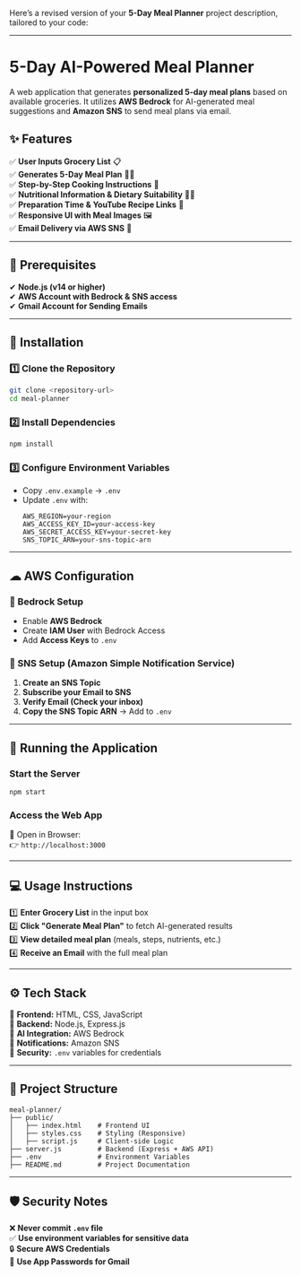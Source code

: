 Here’s a revised version of your **5-Day Meal Planner** project description, tailored to your code:  

---

# **5-Day AI-Powered Meal Planner**  

A web application that generates **personalized 5-day meal plans** based on available groceries. It utilizes **AWS Bedrock** for AI-generated meal suggestions and **Amazon SNS** to send meal plans via email.  

## **✨ Features**  
✅ **User Inputs Grocery List** 📋  
✅ **Generates 5-Day Meal Plan** 🥗🍲  
✅ **Step-by-Step Cooking Instructions** 🍳  
✅ **Nutritional Information & Dietary Suitability** 🏋️‍♂️  
✅ **Preparation Time & YouTube Recipe Links** 🎥  
✅ **Responsive UI with Meal Images** 🖼️  
✅ **Email Delivery via AWS SNS** 📩  

---

## **📌 Prerequisites**  
✔ **Node.js (v14 or higher)**  
✔ **AWS Account with Bedrock & SNS access**  
✔ **Gmail Account for Sending Emails**  

---

## **🚀 Installation**  

### **1️⃣ Clone the Repository**  
```sh
git clone <repository-url>
cd meal-planner
```

### **2️⃣ Install Dependencies**  
```sh
npm install
```

### **3️⃣ Configure Environment Variables**  
- Copy `.env.example` → `.env`  
- Update `.env` with:  
  ```env
  AWS_REGION=your-region
  AWS_ACCESS_KEY_ID=your-access-key
  AWS_SECRET_ACCESS_KEY=your-secret-key
  SNS_TOPIC_ARN=your-sns-topic-arn

---

## **☁ AWS Configuration**  

### **🔹 Bedrock Setup**  
- Enable **AWS Bedrock**  
- Create **IAM User** with Bedrock Access  
- Add **Access Keys** to `.env`  

### **🔹 SNS Setup (Amazon Simple Notification Service)**  
1. **Create an SNS Topic**  
2. **Subscribe your Email to SNS**  
3. **Verify Email (Check your inbox)**  
4. **Copy the SNS Topic ARN** → Add to `.env`  

---

## **🚀 Running the Application**  

### **Start the Server**  
```sh
npm start
```

### **Access the Web App**  
🔗 Open in Browser:  
👉 `http://localhost:3000`  

---

## **💻 Usage Instructions**  
1️⃣ **Enter Grocery List** in the input box  
2️⃣ **Click "Generate Meal Plan"** to fetch AI-generated results  
3️⃣ **View detailed meal plan** (meals, steps, nutrients, etc.)  
4️⃣ **Receive an Email** with the full meal plan  

---

## **⚙️ Tech Stack**  
🔹 **Frontend:** HTML, CSS, JavaScript  
🔹 **Backend:** Node.js, Express.js  
🔹 **AI Integration:** AWS Bedrock  
🔹 **Notifications:** Amazon SNS  
🔹 **Security:** `.env` variables for credentials  

---

## **📂 Project Structure**  
```
meal-planner/
├── public/
│   ├── index.html    # Frontend UI
│   ├── styles.css    # Styling (Responsive)
│   ├── script.js     # Client-side Logic
├── server.js         # Backend (Express + AWS API)
├── .env              # Environment Variables
├── README.md         # Project Documentation
```

---

## **🛡️ Security Notes**  
❌ **Never commit `.env` file**  
✅ **Use environment variables for sensitive data**  
🔒 **Secure AWS Credentials**  
🔐 **Use App Passwords for Gmail**  
